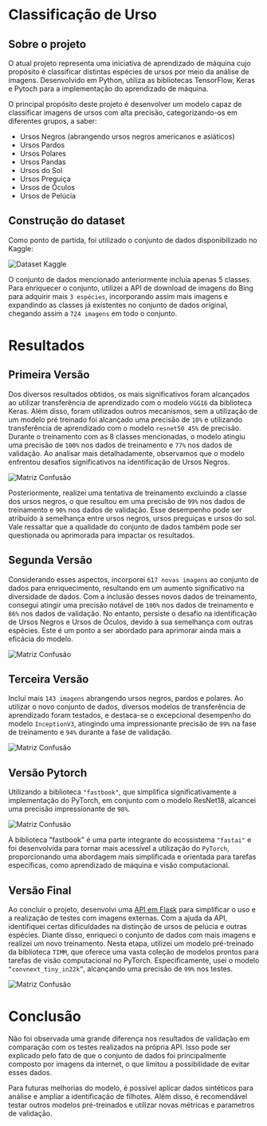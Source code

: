 # Classificação de Urso

## Sobre o projeto

O atual projeto representa uma iniciativa de aprendizado de máquina cujo propósito é classificar distintas espécies de ursos por meio da análise de imagens. Desenvolvido em Python, utiliza as bibliotecas TensorFlow, Keras e Pytoch para a implementação do aprendizado de máquina.

O principal propósito deste projeto é desenvolver um modelo capaz de classificar imagens de ursos com alta precisão, categorizando-os em diferentes grupos, a saber:

- Ursos Negros (abrangendo ursos negros americanos e asiáticos)
- Ursos Pardos
- Ursos Polares
- Ursos Pandas
- Ursos do Sol
- Ursos Preguiça
- Ursos de Óculos
- Ursos de Pelúcia

## Construção do dataset

Como ponto de partida, foi utilizado o conjunto de dados disponibilizado no Kaggle:

![Dataset Kaggle](/imagens/kaggle-dataset.png)

O conjunto de dados mencionado anteriormente incluía apenas 5 classes. Para enriquecer o conjunto, utilizei a API de download de imagens do Bing para adquirir mais `3 espécies`, incorporando assim mais imagens e expandindo as classes já existentes no conjunto de dados original, chegando assim a `724 imagens` em todo o conjunto.

# Resultados
## Primeira Versão

Dos diversos resultados obtidos, os mais significativos foram alcançados ao utilizar transferência de aprendizado com o modelo `VGG16` da biblioteca Keras. Além disso, foram utilizados outros mecanismos, sem a utilização de um modelo pré treinado foi alcançado uma precisão de `18%` e utilizando transferência de aprendizado com o modelo `resnet50 45%` de precisão. Durante o treinamento com as 8 classes mencionadas, o modelo atingiu uma precisão de `100%` nos dados de treinamento e `77%` nos dados de validação. Ao analisar mais detalhadamente, observamos que o modelo enfrentou desafios significativos na identificação de Ursos Negros.

![Matriz Confusão](/imagens/matriz-confusao.jpeg)

Posteriormente, realizei uma tentativa de treinamento excluindo a classe dos ursos negros, o que resultou em uma precisão de `99%` nos dados de treinamento e `90%` nos dados de validação. Esse desempenho pode ser atribuído à semelhança entre ursos negros, ursos preguiças e ursos do sol. Vale ressaltar que a qualidade do conjunto de dados também pode ser questionada ou aprimorada para impactar os resultados.

## Segunda Versão

Considerando esses aspectos, incorporei `617 novas imagens` ao conjunto de dados para enriquecimento, resultando em um aumento significativo na diversidade de dados. Com a inclusão desses novos dados de treinamento, consegui atingir uma precisão notável de `100%` nos dados de treinamento e `86%` nos dados de validação. No entanto, persiste o desafio na identificação de Ursos Negros e Ursos de Óculos, devido à sua semelhança com outras espécies. Este é um ponto a ser abordado para aprimorar ainda mais a eficácia do modelo.

![Matriz Confusão](/imagens/matriz-confusao-2.jpeg)

## Terceira Versão

Incluí mais `143 imagens` abrangendo ursos negros, pardos e polares. Ao utilizar o novo conjunto de dados, diversos modelos de transferência de aprendizado foram testados, e destaca-se o excepcional desempenho do modelo `InceptionV3`, atingindo uma impressionante precisão de `99%` na fase de treinamento e `94%` durante a fase de validação.

![Matriz Confusão](/imagens/matriz-confusao-3.jpeg)

## Versão Pytorch

Utilizando a biblioteca `"fastbook"`, que simplifica significativamente a implementação do PyTorch, em conjunto com o modelo ResNet18, alcancei uma precisão impressionante de `98%`.

![Matriz Confusão](/imagens/matriz-pytorch.jpeg)

A biblioteca "fastbook" é uma parte integrante do ecossistema `"fastai"` e foi desenvolvida para tornar mais acessível a utilização do `PyTorch`, proporcionando uma abordagem mais simplificada e orientada para tarefas específicas, como aprendizado de máquina e visão computacional. 

## Versão Final

Ao concluir o projeto, desenvolvi uma [API em Flask](https://github.com/ErickBonruque/bear-api) para simplificar o uso e a realização de testes com imagens externas. Com a ajuda da API, identifiquei certas dificuldades na distinção de ursos de pelúcia e outras espécies. Diante disso, enriqueci o conjunto de dados com mais imagens e realizei um novo treinamento. Nesta etapa, utilizei um modelo pré-treinado da biblioteca `TIMM`, que oferece uma vasta coleção de modelos prontos para tarefas de visão computacional no PyTorch. Especificamente, usei o modelo `“convnext_tiny_in22k”`, alcançando uma precisão de `99%` nos testes.

![Matriz Confusão](/imagens/matriz-versao-final.jpeg)

# Conclusão

Não foi observada uma grande diferença nos resultados de validação em comparação com os testes realizados na própria API. Isso pode ser explicado pelo fato de que o conjunto de dados foi principalmente composto por imagens da internet, o que limitou a possibilidade de evitar esses dados.

Para futuras melhorias do modelo, é possível aplicar dados sintéticos para análise e ampliar a identificação de filhotes. Além disso, é recomendável testar outros modelos pré-treinados e utilizar novas métricas e parametros de validação.
